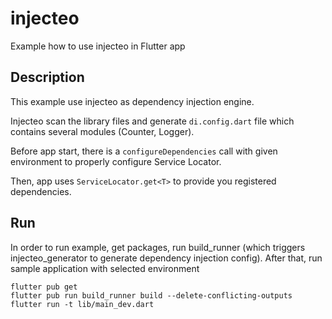 # injecteo

Example how to use injecteo in Flutter app

## Description

This example use injecteo as dependency injection engine.

Injecteo scan the library files and generate `di.config.dart` file which contains several modules (Counter, Logger).

Before app start, there is a  `configureDependencies` call with given environment to properly configure Service Locator.

Then, app uses `ServiceLocator.get<T>` to provide you registered dependencies.

## Run

In order to run example, get packages, run build_runner (which triggers injecteo_generator to generate dependency injection config).
After that, run sample application with selected environment

    flutter pub get
    flutter pub run build_runner build --delete-conflicting-outputs
    flutter run -t lib/main_dev.dart

